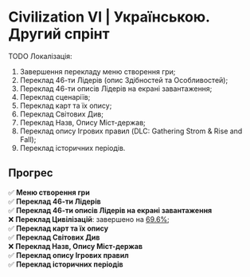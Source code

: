 # Civilization VI | Українською. Другий спрінт
TODO Локалізація:
1. Завершення перекладу меню створення гри;
2. Переклад 46-ти Лідерів (опис Здібностей та Особливостей);
3. Переклад 46-ти описів Лідерів на екрані завантаження;
4. Переклад сценаріїв;
5. Переклад карт та їх опису;
6. Переклад Світових Див;
7. Переклад Назв, Опису Міст-держав;
8. Переклад опису Ігрових правил (DLC: Gathering Strom & Rise and Fall);
9. Переклад історичних періодів.

## Прогрес
:white_check_mark: **Меню створення гри** </br>
:white_check_mark: **Переклад 46-ти Лідерів** </br>
:white_check_mark: **Переклад 46-ти описів Лідерів на екрані завантаження** </br>
:x: **Переклад Цивілізацій**: завершено на <ins>69.6%</ins>; </br>
:white_check_mark: **Переклад карт та їх опису** </br>
:white_check_mark: **Переклад Світових Див** </br>
:x: **Переклад Назв, Опису Міст-держав** </br>
:white_check_mark: **Переклад опису Ігрових правил** </br>
:white_check_mark: **Переклад історичних періодів** </br>
